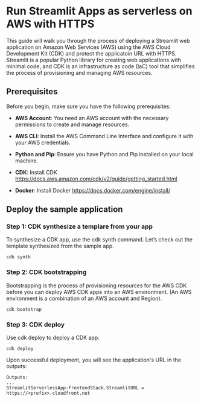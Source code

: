 # Run Streamlit Apps as serverless on AWS with HTTPS

This guide will walk you through the process of deploying a Streamlit web application on Amazon Web Services (AWS) using the AWS Cloud Development Kit (CDK) and protect the applicatoin URL with HTTPS. Streamlit is a popular Python library for creating web applications with minimal code, and CDK is an infrastructure as code (IaC) tool that simplifies the process of provisioning and managing AWS resources.

## Prerequisites

Before you begin, make sure you have the following prerequisites:

- **AWS Account**: You need an AWS account with the necessary permissions to create and manage resources.

- **AWS CLI**: Install the AWS Command Line Interface and configure it with your AWS credentials.

- **Python and Pip**: Ensure you have Python and Pip installed on your local machine.

- **CDK**: Install CDK https://docs.aws.amazon.com/cdk/v2/guide/getting_started.html 

- **Docker**: Install Docker https://docs.docker.com/engine/install/

## Deploy the sample application

### Step 1: CDK synthesize a templare from your app
To synthesize a CDK app, use the cdk synth command. Let’s check out the template synthesized from the sample app.

```
cdk synth
```

### Step 2: CDK bootstrapping
Bootstrapping is the process of provisioning resources for the AWS CDK before you can deploy AWS CDK apps into an AWS environment. (An AWS environment is a combination of an AWS account and Region).

```
cdk bootstrap
```

### Step 3: CDK deploy
Use cdk deploy to deploy a CDK app:
```
cdk deploy
```

Upon successful deployment, you will see the application's URL in the outputs:

```
Outputs:
...
StreamlitServerlessApp-FrontendStack.StreamlitURL = https://<prefix>.cloudfront.net
```